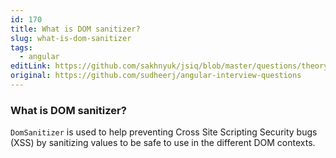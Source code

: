 ```yaml
---
id: 170
title: What is DOM sanitizer?
slug: what-is-dom-sanitizer
tags:
  - angular
editLink: https://github.com/sakhnyuk/jsiq/blob/master/questions/theory/angular/170.md
original: https://github.com/sudheerj/angular-interview-questions
---
```


### What is DOM sanitizer?

`DomSanitizer` is used to help preventing Cross Site Scripting Security bugs (XSS) by sanitizing values to be safe to use in the different DOM contexts.